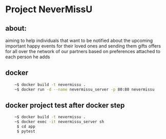 # Project NeverMissU
## about: 
aiming to help individuals that want to be notified about  the upcoming important happy events for their loved ones and sending them gifts offers for all over the network of our partners based on preferences attached to each person he adds


## docker
```bash
    ~$ docker build -t nevermissu .
    ~$ docker run -d --name nevermissu_server -p 80:80 nevermissu
```

## docker project test after docker step
```bash
    ~$ docker build -t nevermissu .
    ~$ docker exec -it nevermissu_server sh
     $ cd app
     $ pytest
```